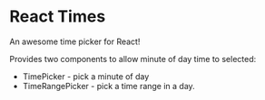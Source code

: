 # React Times

An awesome time picker for React!

Provides two components to allow minute of day time to selected:

  * TimePicker - pick a minute of day
  * TimeRangePicker - pick a time range in a day.
  
  


